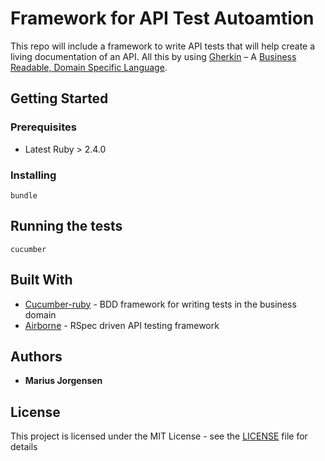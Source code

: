 # Framework for API Test Autoamtion

This repo will include a framework to write API tests that will help create a living documentation of an API. All this by using [Gherkin](https://github.com/cucumber/cucumber/wiki/Gherkin) – A [Business Readable, Domain Specific Language](https://martinfowler.com/bliki/BusinessReadableDSL.html).

## Getting Started

### Prerequisites

- Latest Ruby > 2.4.0

### Installing

```
bundle
```

## Running the tests

```
cucumber
```


## Built With

* [Cucumber-ruby](https://github.com/cucumber/cucumber-ruby) - BDD framework for writing tests in the business domain
* [Airborne](https://github.com/brooklynDev/airborne) - RSpec driven API testing framework


## Authors

* **Marius Jorgensen**


## License

This project is licensed under the MIT License - see the [LICENSE](LICENSE.txt) file for details
